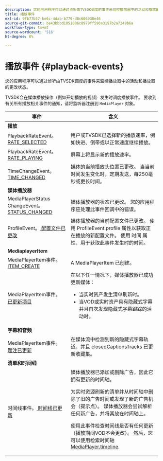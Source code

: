 ```yaml
---
description: 您的应用程序可以通过侦听由TVSDK调度的事件来监控播放器中的活动和播放器的更改状态。
title: 播放事件
exl-id: 9fb77b57-be6c-4dab-b779-d8c606938e46
source-git-commit: be43bbbd1051886c8979ff590a3197b2a7249b6a
workflow-type: tm+mt
source-wordcount: '516'
ht-degree: 0%

---
```


# 播放事件 {#playback-events}

您的应用程序可以通过侦听由TVSDK调度的事件来监控播放器中的活动和播放器的更改状态。

TVSDK会在媒体播放操作（例如开始播放的视频）发生时调度播放事件。 要收到有关所有播放相关事件的通知，请将监听器注册到 `MediaPlayer` 对象。

<table frame="all" colsep="1" rowsep="1" id="table_922EEA3DE0BD47BA982E11F890CA0A6B"> 
 <thead> 
  <tr rowsep="1"> 
   <th colname="1" class="entry"> 事件 </th> 
   <th colname="2" class="entry"> 含义 </th> 
  </tr> 
 </thead>
 <tbody> 
  <tr rowsep="1"> 
   <td colname="1"><b>播放</b> </td> 
   <td colname="2"> </td>
  </tr> 
  <tr rowsep="1"> 
   <td colname="1">PlaybackRateEvent。<a href="https://help.adobe.com/en_US/primetime/api/psdk/asdoc-dhls_1.4/com/adobe/mediacore/events/PlaybackRateEvent.html#RATE_SELECTED" format="html" scope="external"> RATE_SELECTED</a> </td> 
   <td colname="2"> 用户或TVSDK已选择新的播放速率，例如快进、倒带或以正常速度继续播放。 </td> 
  </tr> 
  <tr rowsep="1"> 
   <td colname="1">PlaybackRateEvent。<a href="https://help.adobe.com/en_US/primetime/api/psdk/asdoc-dhls_1.4/com/adobe/mediacore/events/PlaybackRateEvent.html#RATE_PLAYING" format="html" scope="external"> RATE_PLAYING</a> </td> 
   <td colname="2"> 屏幕上将显示新的播放速率。 </td> 
  </tr> 
  <tr rowsep="1"> 
   <td colname="1"> TimeChangeEvent。<a href="https://help.adobe.com/en_US/primetime/api/psdk/asdoc-dhls_1.4/com/adobe/mediacore/events/TimeChangeEvent.html#TIME_CHANGED" format="html" scope="external"> TIME_CHANGED</a> </td> 
   <td colname="2"> 媒体的当前播放头位置已更改。 当当前时间发生变化时，定期发送，每250毫秒或更长时间。 </td> 
  </tr> 
  <tr rowsep="1"> 
   <td colname="1"><b>媒体播放器</b> </td> 
   <td colname="2"> </td>
  </tr> 
  <tr rowsep="1"> 
   <td colname="1">MediaPlayerStatus ChangeEvent。<a href="https://help.adobe.com/en_US/primetime/api/psdk/asdoc-dhls_1.4/com/adobe/mediacore/events/MediaPlayerStatusChangeEvent.html#STATUS_CHANGED" format="html" scope="external"> STATUS_CHANGED</a> </td> 
   <td colname="2"> 媒体播放器的状态已更改。 您的应用程序应处理此事件回调中的错误。 </td> 
  </tr> 
  <tr rowsep="1"> 
   <td colname="1">ProfileEvent。<a href="https://help.adobe.com/en_US/primetime/api/psdk/asdoc-dhls_1.4/com/adobe/mediacore/events/ProfileEvent.html#PROFILE_CHANGED" format="html" scope="external"> 配置文件已更改</a> </td> 
   <td colname="2">媒体播放器的当前配置文件已更改。 使用 <span class="codeph"> ProfileEvent.profile</span> 属性以获取正在播放的新配置文件。 使用 <span class="codeph"> 时间</span> 属性，用于获取此事件发生时的时间。 </td> 
  </tr> 
  <tr rowsep="1"> 
   <td colname="1"><b>MediaplayerItem</b> </td> 
   <td colname="2"> </td>
  </tr> 
  <tr rowsep="1"> 
   <td colname="1">MediaPlayerItem事件。<a href="https://help.adobe.com/en_US/primetime/api/psdk/asdoc-dhls_1.4/com/adobe/mediacore/events/MediaPlayerItemEvent.html#ITEM_CREATED" format="html" scope="external"> ITEM_CREATE</a> </td> 
   <td colname="2">A <span class="codeph"> MediaPlayerItem</span> 已创建。 </td> 
  </tr> 
  <tr rowsep="1"> 
   <td colname="1">MediaPlayerItem事件。<a href="https://help.adobe.com/en_US/primetime/api/psdk/asdoc-dhls_1.4/com/adobe/mediacore/events/MediaPlayerItemEvent.html#ITEM_UPDATED" format="html" scope="external"> 已更新项目</a> </td> 
   <td colname="2">在以下任一情况下，媒体播放器已成功更新媒体： 
    <ul id="ul_E4D1A1D468544C3B9F8046E9B68A956D"> 
     <li id="li_35A2A417BF924E039D9CB36CFBCDFEB6">当实时资产发生清单刷新时。 </li> 
     <li id="li_E7AB380C212B4011B07C3B313282681C">当VOD或实时资产具有隐藏式字幕并且首次发现隐藏式字幕跟踪的活动时。 </li> 
    </ul> </td> 
  </tr> 
  <tr rowsep="1"> 
   <td colname="1"><b>字幕和音频</b> </td> 
   <td colname="2"> </td>
  </tr> 
  <tr rowsep="1"> 
   <td colname="1"> MediaPlayerItem事件。<a href="https://help.adobe.com/en_US/primetime/api/psdk/asdoc-dhls_1.4/com/adobe/mediacore/events/MediaPlayerItemEvent.html#CAPTION_UPDATED" format="html" scope="external"> 题注已更新</a> </td> 
   <td colname="2">在媒体流中检测到新的隐藏式字幕轨道，并且 <span class="codeph"> closedCaptionsTracks</span> 已更新收藏集。 </td> 
  </tr> 
  <tr rowsep="1"> 
   <td colname="1"><b>清单和时间线</b> </td> 
   <td colname="2"> </td>
  </tr> 
  <tr rowsep="0"> 
   <td colname="1">时间线事件。<a href="https://help.adobe.com/en_US/primetime/api/psdk/asdoc-dhls_1.4/com/adobe/mediacore/events/TimelineEvent.html#TIMELINE_UPDATED" format="html" scope="external"> 时间线已更新</a> </td> 
   <td colname="2">媒体播放器已添加或删除广告，因此它拥有更新的时间轴。 <p>为实时资源刷新的清单并从时间轴中删除了旧的广告时间或发现了新的广告机会（提示点）。 媒体播放器会尝试解析任何新广告，并将其放在时间轴上。 </p> <p> 使用此事件检查时间线是否有任何更新（播放期间VOD不会更改）。 然后，您可以使用检索时间轴 <a href="https://help.adobe.com/en_US/primetime/api/psdk/asdoc-dhls_1.4/com/adobe/mediacore/MediaPlayer.html#timeline" format="html" scope="external"> MediaPlayer.timeline</a>. </p> </td> 
  </tr> 
 </tbody> 
</table>
